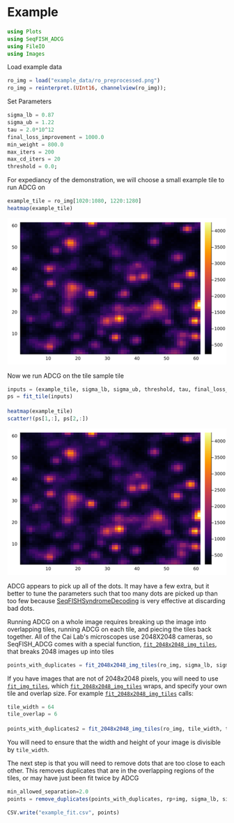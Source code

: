 # Example


```julia
using Plots
using SeqFISH_ADCG
using FileIO
using Images
```

Load example data


```julia
ro_img = load("example_data/ro_preprocessed.png")
ro_img = reinterpret.(UInt16, channelview(ro_img));
```

Set Parameters


```julia
sigma_lb = 0.87
sigma_ub = 1.22
tau = 2.0*10^12
final_loss_improvement = 1000.0
min_weight = 800.0
max_iters = 200
max_cd_iters = 20
threshold = 0.0;
```

For expediancy of the demonstration, we will choose a small example tile to run ADCG on


```julia
example_tile = ro_img[1020:1080, 1220:1280]
heatmap(example_tile)
```




    
![svg](output_7_0.svg)
    



Now we run ADCG on the tile sample tile


```julia
inputs = (example_tile, sigma_lb, sigma_ub, threshold, tau, final_loss_improvement, min_weight, max_iters, max_cd_iters)
ps = fit_tile(inputs)

heatmap(example_tile)
scatter!(ps[1,:], ps[2,:])
```




    
![svg](output_9_0.svg)
    



ADCG appears to pick up all of the dots. It may have a few extra, but it better to tune the parameters such that too many dots are picked up than too few because [SeqFISHSyndromeDecoding](https://github.com/CaiGroup/SeqFISHSyndromeDecoding) is very effective at discarding bad dots.

Running ADCG on a whole image requires breaking up the image into overlapping tiles, running ADCG on each tile, and piecing the tiles back together. All of the Cai Lab's microscopes use 2048X2048 cameras, so SeqFISH_ADCG comes with a special function, [`fit_2048x2048_img_tiles`](@ref), that breaks 2048 images up into tiles


```julia
points_with_duplicates = fit_2048x2048_img_tiles(ro_img, sigma_lb, sigma_ub, tau, final_loss_improvement, min_weight, max_iters, max_cd_iters, threshold)
```

If you have images that are not of 2048x2048 pixels, you will need to use [`fit_img_tiles`](@ref), which [`fit_2048x2048_img_tiles`](@ref) wraps, and specify your own tile and overlap size. For example [`fit_2048x2048_img_tiles`](@ref) calls:


```julia
tile_width = 64
tile_overlap = 6

points_with_duplicates2 = fit_2048x2048_img_tiles(ro_img, tile_width, tile_overlap, sigma_lb, sigma_ub, tau, final_loss_improvement, min_weight, max_iters, max_cd_iters, threshold)
```

You will need to ensure that the width and height of your image is divisible by ```tile_width```.

The next step is that you will need to remove dots that are too close to each other. This removes duplicates that are in the overlapping regions of the tiles, or may have just been fit twice by ADCG


```julia
min_allowed_separation=2.0
points = remove_duplicates(points_with_duplicates, rp+img, sigma_lb, sigma_ub, tau, noise_mean, min_allowed_separation)
```


```julia
CSV.write("example_fit.csv", points)
```
